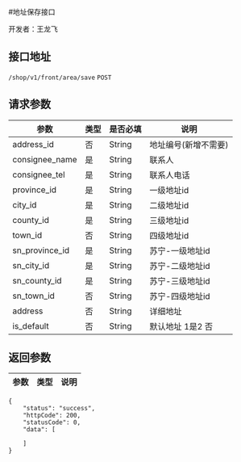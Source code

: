 #地址保存接口

开发者：王龙飞

## 接口地址
`/shop/v1/front/area/save` `POST`

## 请求参数

|参数|类型|是否必填|说明|
| - | - | - | - |
| address_id | 否 | String | 地址编号(新增不需要) |
| consignee_name | 是 | String | 联系人 |
| consignee_tel | 是 | String | 联系人电话 |
| province_id | 是 | String | 一级地址id |
| city_id | 是 | String | 二级地址id |
| county_id | 是 | String | 三级地址id |
| town_id | 否 | String | 四级地址id |
|sn_province_id | 是 | String | 苏宁-一级地址id |
|sn_city_id | 是 | String | 苏宁-二级地址id |
|sn_county_id | 是 | String | 苏宁-三级地址id |
|sn_town_id | 否 | String | 苏宁-四级地址id |
| address | 否 | String | 详细地址 |
| is_default | 否 | String | 默认地址 1是2 否 |

## 返回参数
|参数|类型|说明|
| - | - | - |


```
{
    "status": "success",
    "httpCode": 200,
    "statusCode": 0,
    "data": [

    ]
}
```